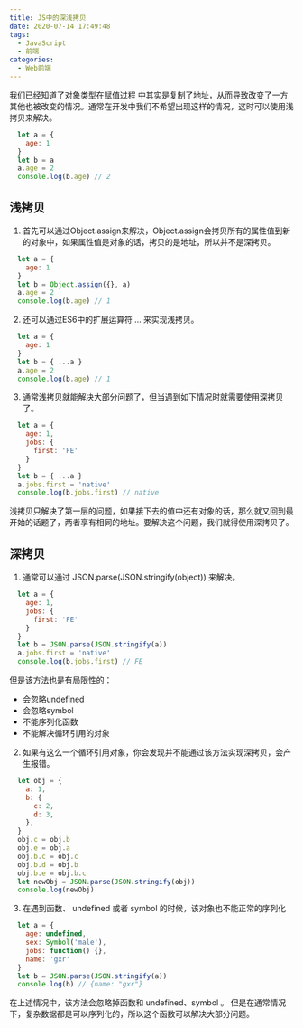```yaml
---
title: JS中的深浅拷贝
date: 2020-07-14 17:49:48
tags:
  - JavaScript
  - 前端
categories:
  - Web前端
---
```

我们已经知道了对象类型在赋值过程 中其实是复制了地址，从而导致改变了一方其他也被改变的情况。通常在开发中我们不希望出现这样的情况，这时可以使用浅拷贝来解决。

```JavaScript
  let a = {
    age: 1
  }
  let b = a
  a.age = 2
  console.log(b.age) // 2
```

## 浅拷贝
1. 首先可以通过Object.assign来解决，Object.assign会拷贝所有的属性值到新的对象中，如果属性值是对象的话，拷贝的是地址，所以并不是深拷贝。
  ```JavaScript
    let a = {
      age: 1
    }
    let b = Object.assign({}, a)
    a.age = 2
    console.log(b.age) // 1
  ```

2. 还可以通过ES6中的扩展运算符 … 来实现浅拷贝。
  ```JavaScript
    let a = {
      age: 1
    }
    let b = { ...a }
    a.age = 2
    console.log(b.age) // 1
  ```

3. 通常浅拷贝就能解决大部分问题了，但当遇到如下情况时就需要使用深拷贝了。
  ```JavaScript
    let a = {
      age: 1,
      jobs: {
        first: 'FE'
      }
    }
    let b = { ...a }
    a.jobs.first = 'native'
    console.log(b.jobs.first) // native
  ```
  浅拷贝只解决了第一层的问题，如果接下去的值中还有对象的话，那么就又回到最开始的话题了，两者享有相同的地址。要解决这个问题，我们就得使用深拷贝了。

## 深拷贝
1. 通常可以通过 JSON.parse(JSON.stringify(object)) 来解决。
```JavaScript
  let a = {
    age: 1,
    jobs: {
      first: 'FE'
    }
  }
  let b = JSON.parse(JSON.stringify(a))
  a.jobs.first = 'native'
  console.log(b.jobs.first) // FE
```

但是该方法也是有局限性的：

* 会忽略undefined
* 会忽略symbol
* 不能序列化函数
* 不能解决循环引用的对象


2. 如果有这么一个循环引用对象，你会发现并不能通过该方法实现深拷贝，会产生报错。
```JavaScript
  let obj = {
    a: 1,
    b: {
      c: 2,
      d: 3,
    },
  }
  obj.c = obj.b
  obj.e = obj.a
  obj.b.c = obj.c
  obj.b.d = obj.b
  obj.b.e = obj.b.c
  let newObj = JSON.parse(JSON.stringify(obj))
  console.log(newObj)
```

3. 在遇到函数、 undefined 或者 symbol 的时候，该对象也不能正常的序列化
```JavaScript
  let a = {
    age: undefined,
    sex: Symbol('male'),
    jobs: function() {},
    name: 'gxr'
  }
  let b = JSON.parse(JSON.stringify(a))
  console.log(b) // {name: "gxr"}
```
在上述情况中，该方法会忽略掉函数和 undefined、symbol 。
但是在通常情况下，复杂数据都是可以序列化的，所以这个函数可以解决大部分问题。